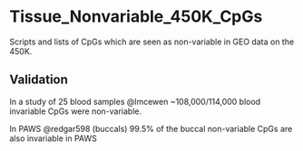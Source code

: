 # Tissue_Nonvariable_450K_CpGs
Scripts and lists of CpGs which are seen as non-variable in GEO data on the 450K.



## Validation
In a study of 25 blood samples @lmcewen ~108,000/114,000 blood invariable CpGs were non-variable. 

In PAWS @redgar598 (buccals) 99.5% of the buccal non-variable CpGs are also invariable in PAWS
